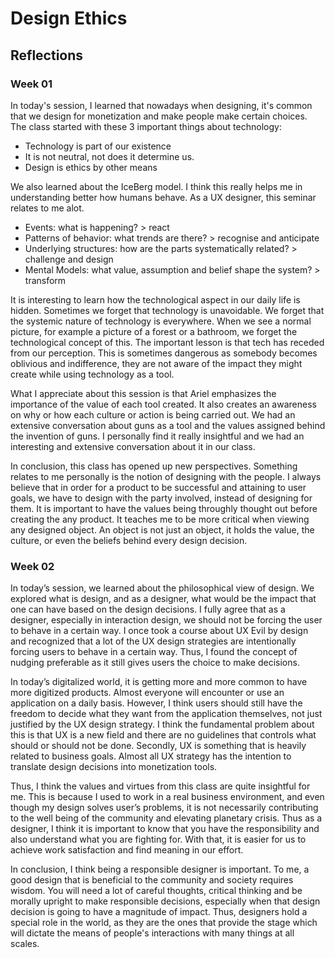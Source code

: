 
# Design Ethics

## Reflections

### Week 01

In today's session, I learned that nowadays when designing, it's common that we design for monetization and make people make certain choices. The class started with these 3 important things about technology:

- Technology is part of our existence
- It is not neutral, not does it determine us.
- Design is ethics by other means

We also learned about the IceBerg model. I think this really helps me in understanding better how humans behave. As a UX designer, this seminar relates to me alot. 

- Events: what is happening? > react
- Patterns of behavior: what trends are there? > recognise and anticipate
- Underlying structures: how are the parts systematically related? > challenge and design
- Mental Models: what value, assumption and belief shape the system? > transform

It is interesting to learn how the technological aspect in our daily life is hidden. Sometimes we forget that technology is unavoidable. We forget that the systemic nature of technology is everywhere. When we see a normal picture, for example a picture of a forest or a bathroom, we forget the technological concept of this. The important lesson is that tech has receded from our perception. This is sometimes dangerous as somebody becomes oblivious and indifference, they are not aware of the impact they might create while using technology as a tool. 

What I appreciate about this session is that Ariel emphasizes the importance of the value of each tool created. It also creates an awareness on why or how each culture or action is being carried out. We had an extensive conversation about guns as a tool and the values assigned behind the invention of guns. I personally find it really insightful and we had an interesting and extensive conversation about it in our class. 

In conclusion, this class has opened up new perspectives. Something relates to me personally is the notion of designing with the people. I always believe that in order for a product to be successful and attaining to user goals, we have to design with the party involved, instead of designing for them. It is important to have the values being throughly thought out before creating the any product. It teaches me to be more critical when viewing any designed object. An object is not just an object, it holds the value, the culture, or even the beliefs behind every design decision.

### Week 02

In today’s session, we learned about the philosophical view of design. We explored what is design, and as a designer, what would be the impact that one can have based on the design decisions. I fully agree that as a designer, especially in interaction design, we should not be forcing the user to behave in a certain way. I once took a course about UX Evil by design and recognized that a lot of the UX design strategies are intentionally forcing users to behave in a certain way. Thus, I found the concept of nudging preferable as it still gives users the choice to make decisions.

In today’s digitalized world, it is getting more and more common to have more digitized products. Almost everyone will encounter or use an application on a daily basis. However, I think users should still have the freedom to decide what they want from the application themselves, not just justified by the UX design strategy. I think the fundamental problem about this is that UX is a new field and there are no guidelines that controls what should or should not be done. Secondly, UX is something that is heavily related to business goals. Almost all UX strategy has the intention to translate design decisions into monetization tools.

Thus, I think the values and virtues from this class are quite insightful for me. This is because I used to work in a real business environment, and even though my design solves user’s problems, it is not necessarily contributing to the well being of the community and elevating planetary crisis. Thus as a designer, I think it is important to know that you have the responsibility and also understand what you are fighting for. With that, it is easier for us to achieve work satisfaction and find meaning in our effort.

In conclusion, I think being a responsible designer is important. To me, a good design that is beneficial to the community and society requires wisdom. You will need a lot of careful thoughts, critical thinking and be morally upright to make responsible decisions, especially when that design decision is going to have a magnitude of impact. Thus, designers hold a special role in the world, as they are the ones that provide the stage which will dictate the means of people's interactions with many things at all scales.

